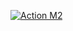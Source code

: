 [![Action M2](https://github.com/juu-aix-ynov-campus/run-action-m2/actions/workflows/action-m2.yml/badge.svg)](https://github.com/juu-aix-ynov-campus/run-action-m2/actions/workflows/action-m2.yml)
